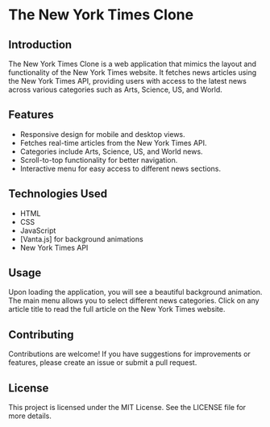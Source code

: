 # The New York Times Clone

## Introduction
The New York Times Clone is a web application that mimics the layout and functionality of the New York Times website. It fetches news articles using the New York Times API, providing users with access to the latest news across various categories such as Arts, Science, US, and World.

## Features
- Responsive design for mobile and desktop views.
- Fetches real-time articles from the New York Times API.
- Categories include Arts, Science, US, and World news.
- Scroll-to-top functionality for better navigation.
- Interactive menu for easy access to different news sections.

## Technologies Used
- HTML
- CSS
- JavaScript
- [Vanta.js] for background animations
- New York Times API

## Usage
Upon loading the application, you will see a beautiful background animation.
The main menu allows you to select different news categories.
Click on any article title to read the full article on the New York Times website.

## Contributing
Contributions are welcome! If you have suggestions for improvements or features, please create an issue or submit a pull request.

## License
This project is licensed under the MIT License. See the LICENSE file for more details.

